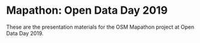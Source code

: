 # Mapathon: Open Data Day 2019

These are the presentation materials for the OSM Mapathon project at Open Data Day 2019.
